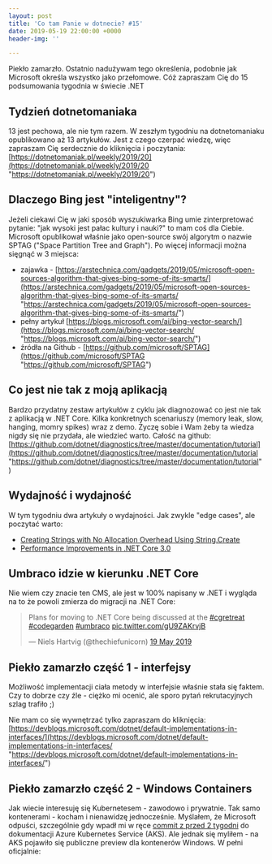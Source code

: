 ```yaml
---
layout: post
title: 'Co tam Panie w dotnecie? #15'
date: 2019-05-19 22:00:00 +0000
header-img: ''

---
```

Piekło zamarzło. Ostatnio nadużywam tego określenia, podobnie jak Microsoft określa wszystko jako przełomowe. Cóż zapraszam Cię do 15 podsumowania tygodnia w świecie .NET

## Tydzień dotnetomaniaka

13 jest pechowa, ale nie tym razem. W zeszłym tygodniu na dotnetomaniaku opublikowano aż 13 artykułów. Jest z czego czerpać wiedzę, więc zapraszam Cię serdecznie do kliknięcia i poczytania: [https://dotnetomaniak.pl/weekly/2019/20](https://dotnetomaniak.pl/weekly/2019/20 "https://dotnetomaniak.pl/weekly/2019/20")

## Dlaczego Bing jest "inteligentny"?

Jeżeli ciekawi Cię w jaki sposób wyszukiwarka Bing umie zinterpretować pytanie: "jak wysoki jest pałac kultury i nauki?" to mam coś dla Ciebie. Microsoft opublikował właśnie jako open-source swój algorytm o nazwie SPTAG ("Space Partition Tree and Graph"). Po więcej informacji można sięgnąć w 3 miejsca:

* zajawka - [https://arstechnica.com/gadgets/2019/05/microsoft-open-sources-algorithm-that-gives-bing-some-of-its-smarts/](https://arstechnica.com/gadgets/2019/05/microsoft-open-sources-algorithm-that-gives-bing-some-of-its-smarts/ "https://arstechnica.com/gadgets/2019/05/microsoft-open-sources-algorithm-that-gives-bing-some-of-its-smarts/")
* pełny artykuł [https://blogs.microsoft.com/ai/bing-vector-search/](https://blogs.microsoft.com/ai/bing-vector-search/ "https://blogs.microsoft.com/ai/bing-vector-search/")
* źródła na Github - [https://github.com/microsoft/SPTAG](https://github.com/microsoft/SPTAG "https://github.com/microsoft/SPTAG")

## Co jest nie tak z moją aplikacją

Bardzo przydatny zestaw artykułów z cyklu jak diagnozować co jest nie tak z aplikacją w .NET Core. Kilka konkretnych scenariuszy (memory leak, slow, hanging, momry spikes) wraz z demo. Życzę sobie i Wam żeby ta wiedza nigdy się nie przydała, ale wiedzieć warto. Całość na github: [https://github.com/dotnet/diagnostics/tree/master/documentation/tutorial](https://github.com/dotnet/diagnostics/tree/master/documentation/tutorial "https://github.com/dotnet/diagnostics/tree/master/documentation/tutorial")

## Wydajność i wydajność

W tym tygodniu dwa artykuły o wydajności. Jak zwykle "edge cases", ale poczytać warto:

* [Creating Strings with No Allocation Overhead Using String.Create](https://www.stevejgordon.co.uk/creating-strings-with-no-allocation-overhead-using-string-create-csharp)
* [Performance Improvements in .NET Core 3.0](https://devblogs.microsoft.com/dotnet/performance-improvements-in-net-core-3-0)

## Umbraco idzie w kierunku .NET Core

Nie wiem czy znacie ten CMS, ale jest w 100% napisany w .NET i wygląda na to że powoli zmierza do migracji na .NET Core:
<blockquote class="twitter-tweet" data-lang="en-gb"><p lang="en" dir="ltr">Plans for moving to .NET Core being discussed at the <a href="https://twitter.com/hashtag/cgretreat?src=hash&amp;ref_src=twsrc%5Etfw">#cgretreat</a> <a href="https://twitter.com/hashtag/codegarden?src=hash&amp;ref_src=twsrc%5Etfw">#codegarden</a> <a href="https://twitter.com/hashtag/umbraco?src=hash&amp;ref_src=twsrc%5Etfw">#umbraco</a> <a href="https://t.co/gU9ZAKrvjB">pic.twitter.com/gU9ZAKrvjB</a></p>&mdash; Niels Hartvig (@thechiefunicorn) <a href="https://twitter.com/thechiefunicorn/status/1130065816978939904?ref_src=twsrc%5Etfw">19 May 2019</a></blockquote>
<script async src="https://platform.twitter.com/widgets.js" charset="utf-8"></script>


## Piekło zamarzło część 1 - interfejsy

Możliwość implementacji ciała metody w interfejsie właśnie stała się faktem. Czy to dobrze czy źle - ciężko mi ocenić, ale sporo pytań rekrutacyjnych szlag trafiło ;)

Nie mam co się wywnętrzać tylko zapraszam do kliknięcia: [https://devblogs.microsoft.com/dotnet/default-implementations-in-interfaces/](https://devblogs.microsoft.com/dotnet/default-implementations-in-interfaces/ "https://devblogs.microsoft.com/dotnet/default-implementations-in-interfaces/")

## Piekło zamarzło część 2 - Windows Containers

Jak wiecie interesuję się Kubernetesem - zawodowo i prywatnie. Tak samo kontenerami - kocham i nienawidzę jednocześnie. Myślałem, że Microsoft odpuści, szczególnie gdy wpadł mi w ręce [commit z przed 2 tygodni](https://github.com/MicrosoftDocs/azure-docs/commit/0e0a57467efb91c029083ecabfb16b8af091f437) do dokumentacji Azure Kubernetes Service (AKS). Ale jednak się myliłem - na AKS pojawiło się publiczne preview dla kontenerów Windows. W pełni oficjalnie: